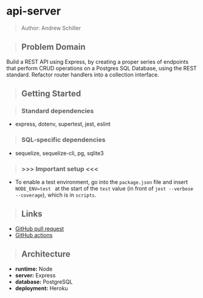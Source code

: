 # api-server

> Author: Andrew Schiller

> ## Problem Domain

Build a REST API using Express, by creating a proper series of endpoints that perform CRUD operations on a Postgres SQL Database, using the REST standard. Refactor router handlers into a collection interface.

> ## Getting Started

> ### Standard dependencies

- express, dotenv, supertest, jest, eslint

> ### SQL-specific dependencies

- sequelize, sequelize-cli, pg, sqlite3

> ### >>> **Important setup** <<<

- To enable a test environment, go into the `package.json` file and insert `NODE_ENV=test ` at the start of the `test` value (in front of `jest --verbose --coverage`), which is in `scripts`.

> ## Links

- [GitHub pull request](https://github.com/schillerandrew/api-server/pull/1)
- [GitHub actions](https://github.com/schillerandrew/api-server/actions)

> ## Architecture

- **runtime:** Node
- **server:** Express
- **database:** PostgreSQL
- **deployment:** Heroku

